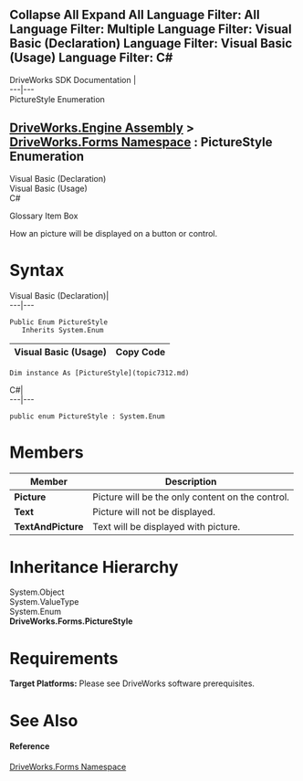 Collapse All Expand All Language Filter: All  Language Filter: Multiple  Language Filter: Visual Basic (Declaration) Language Filter: Visual Basic (Usage) Language Filter: C#  
---  
DriveWorks SDK Documentation  |   
---|---  
PictureStyle Enumeration   
  
[DriveWorks.Engine Assembly](topic2156.md) > [DriveWorks.Forms Namespace](topic7266.md) : PictureStyle Enumeration  
---  
  
Visual Basic (Declaration)    
Visual Basic (Usage)    
C# 

Glossary Item Box

How an picture will be displayed on a button or control. 

# Syntax

Visual Basic (Declaration)|   
---|---  
      
    
    Public Enum PictureStyle 
       Inherits System.Enum  
  
Visual Basic (Usage)| Copy Code  
---|---  
      
    
    Dim instance As [PictureStyle](topic7312.md)  
  
C#|   
---|---  
      
    
    public enum PictureStyle : System.Enum   
  
# Members

Member| Description  
---|---  
**Picture**|  Picture will be the only content on the control.  
**Text**|  Picture will not be displayed.  
**TextAndPicture**|  Text will be displayed with picture.  
  
# Inheritance Hierarchy

System.Object  
System.ValueType  
System.Enum  
**DriveWorks.Forms.PictureStyle**  


# Requirements

**Target Platforms:** Please see DriveWorks software prerequisites.

# See Also

#### Reference

[DriveWorks.Forms Namespace](topic7266.md)


